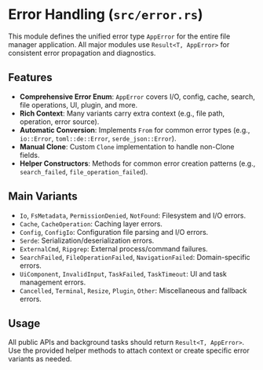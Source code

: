 # Error Handling (`src/error.rs`)

This module defines the unified error type `AppError` for the entire file manager application. All major modules use `Result<T, AppError>` for consistent error propagation and diagnostics.

## Features
- **Comprehensive Error Enum**: `AppError` covers I/O, config, cache, search, file operations, UI, plugin, and more.
- **Rich Context**: Many variants carry extra context (e.g., file path, operation, error source).
- **Automatic Conversion**: Implements `From` for common error types (e.g., `io::Error`, `toml::de::Error`, `serde_json::Error`).
- **Manual Clone**: Custom `Clone` implementation to handle non-Clone fields.
- **Helper Constructors**: Methods for common error creation patterns (e.g., `search_failed`, `file_operation_failed`).

## Main Variants
- `Io`, `FsMetadata`, `PermissionDenied`, `NotFound`: Filesystem and I/O errors.
- `Cache`, `CacheOperation`: Caching layer errors.
- `Config`, `ConfigIo`: Configuration file parsing and I/O errors.
- `Serde`: Serialization/deserialization errors.
- `ExternalCmd`, `Ripgrep`: External process/command failures.
- `SearchFailed`, `FileOperationFailed`, `NavigationFailed`: Domain-specific errors.
- `UiComponent`, `InvalidInput`, `TaskFailed`, `TaskTimeout`: UI and task management errors.
- `Cancelled`, `Terminal`, `Resize`, `Plugin`, `Other`: Miscellaneous and fallback errors.

## Usage
All public APIs and background tasks should return `Result<T, AppError>`. Use the provided helper methods to attach context or create specific error variants as needed.
